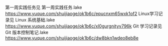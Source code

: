 第一周实践任务见 第一周实践任务.lake
  https://www.yuque.com/shuijiaoge/ok1b6c/epucnxm65wxk1of2
Linux学习记录见 Linux 系统基础.lake
  https://www.yuque.com/shuijiaoge/ok1b6c/xl0gurgnityv796k
Git 学习记录见 Git 版本控制笔记.lake
  https://www.yuque.com/shuijiaoge/ok1b6c/dw8bkn1wdeo8eb8e
